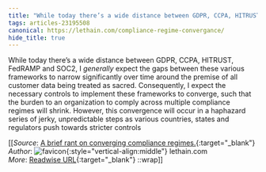 ```yaml
---
title: "While today there’s a wide distance between GDPR, CCPA, HITRUST, ..."
tags: articles-23195508
canonical: https://lethain.com/compliance-regime-convergance/
hide_title: true
---
```


While today there’s a wide distance between GDPR, CCPA, HITRUST, FedRAMP and SOC2, I *generally* expect the gaps between these various frameworks to narrow significantly over time around the premise of all customer data being treated as sacred. Consequently, I expect the necessary controls to implement these frameworks to converge, such that the burden to an organization to comply across multiple compliance regimes will shrink. However, this convergence will occur in a haphazard series of jerky, unpredictable steps as various countries, states and regulators push towards stricter controls


[[_Source_: [A brief rant on converging compliance regimes.](https://lethain.com/compliance-regime-convergance/){:target="_blank"}<br>
_Author_: ![favicon](https://s2.googleusercontent.com/s2/favicons?domain=lethain.com){:style="vertical-align:middle"} lethain.com<br>
_More_: [Readwise URL](https://readwise.io/open/454836582){:target="_blank"}
::wrap]]
